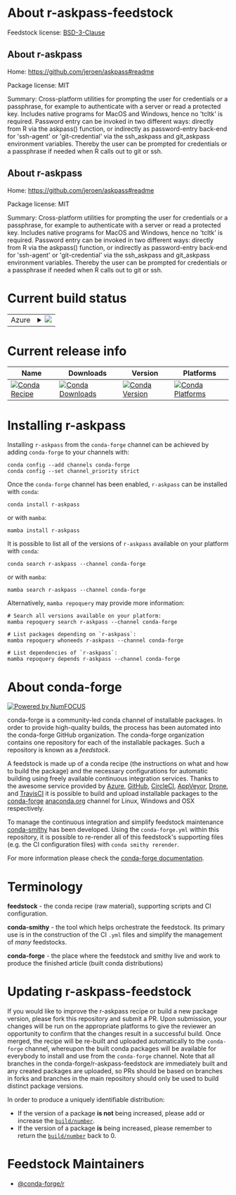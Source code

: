 About r-askpass-feedstock
=========================

Feedstock license: [BSD-3-Clause](https://github.com/conda-forge/r-askpass-feedstock/blob/main/LICENSE.txt)


About r-askpass
---------------

Home: https://github.com/jeroen/askpass#readme

Package license: MIT

Summary: Cross-platform utilities for prompting the user for credentials or a  passphrase, for example to authenticate with a server or read a protected key. Includes native programs for MacOS and Windows, hence no 'tcltk' is required.  Password entry can be invoked in two different ways: directly from R via the  askpass() function, or indirectly as password-entry back-end for 'ssh-agent'  or 'git-credential' via the ssh_askpass and git_askpass environment variables. Thereby the user can be prompted for credentials or a passphrase if needed  when R calls out to git or ssh.

About r-askpass
---------------

Home: https://github.com/jeroen/askpass#readme

Package license: MIT

Summary: Cross-platform utilities for prompting the user for credentials or a  passphrase, for example to authenticate with a server or read a protected key. Includes native programs for MacOS and Windows, hence no 'tcltk' is required.  Password entry can be invoked in two different ways: directly from R via the  askpass() function, or indirectly as password-entry back-end for 'ssh-agent'  or 'git-credential' via the ssh_askpass and git_askpass environment variables. Thereby the user can be prompted for credentials or a passphrase if needed  when R calls out to git or ssh.

Current build status
====================


<table>
    
  <tr>
    <td>Azure</td>
    <td>
      <details>
        <summary>
          <a href="https://dev.azure.com/conda-forge/feedstock-builds/_build/latest?definitionId=6277&branchName=main">
            <img src="https://dev.azure.com/conda-forge/feedstock-builds/_apis/build/status/r-askpass-feedstock?branchName=main">
          </a>
        </summary>
        <table>
          <thead><tr><th>Variant</th><th>Status</th></tr></thead>
          <tbody><tr>
              <td>linux_64_r_base4.4</td>
              <td>
                <a href="https://dev.azure.com/conda-forge/feedstock-builds/_build/latest?definitionId=6277&branchName=main">
                  <img src="https://dev.azure.com/conda-forge/feedstock-builds/_apis/build/status/r-askpass-feedstock?branchName=main&jobName=linux&configuration=linux%20linux_64_r_base4.4" alt="variant">
                </a>
              </td>
            </tr><tr>
              <td>linux_64_r_base4.5</td>
              <td>
                <a href="https://dev.azure.com/conda-forge/feedstock-builds/_build/latest?definitionId=6277&branchName=main">
                  <img src="https://dev.azure.com/conda-forge/feedstock-builds/_apis/build/status/r-askpass-feedstock?branchName=main&jobName=linux&configuration=linux%20linux_64_r_base4.5" alt="variant">
                </a>
              </td>
            </tr><tr>
              <td>linux_aarch64_r_base4.4</td>
              <td>
                <a href="https://dev.azure.com/conda-forge/feedstock-builds/_build/latest?definitionId=6277&branchName=main">
                  <img src="https://dev.azure.com/conda-forge/feedstock-builds/_apis/build/status/r-askpass-feedstock?branchName=main&jobName=linux&configuration=linux%20linux_aarch64_r_base4.4" alt="variant">
                </a>
              </td>
            </tr><tr>
              <td>linux_aarch64_r_base4.5</td>
              <td>
                <a href="https://dev.azure.com/conda-forge/feedstock-builds/_build/latest?definitionId=6277&branchName=main">
                  <img src="https://dev.azure.com/conda-forge/feedstock-builds/_apis/build/status/r-askpass-feedstock?branchName=main&jobName=linux&configuration=linux%20linux_aarch64_r_base4.5" alt="variant">
                </a>
              </td>
            </tr><tr>
              <td>linux_ppc64le_r_base4.4</td>
              <td>
                <a href="https://dev.azure.com/conda-forge/feedstock-builds/_build/latest?definitionId=6277&branchName=main">
                  <img src="https://dev.azure.com/conda-forge/feedstock-builds/_apis/build/status/r-askpass-feedstock?branchName=main&jobName=linux&configuration=linux%20linux_ppc64le_r_base4.4" alt="variant">
                </a>
              </td>
            </tr><tr>
              <td>linux_ppc64le_r_base4.5</td>
              <td>
                <a href="https://dev.azure.com/conda-forge/feedstock-builds/_build/latest?definitionId=6277&branchName=main">
                  <img src="https://dev.azure.com/conda-forge/feedstock-builds/_apis/build/status/r-askpass-feedstock?branchName=main&jobName=linux&configuration=linux%20linux_ppc64le_r_base4.5" alt="variant">
                </a>
              </td>
            </tr><tr>
              <td>osx_64_r_base4.4</td>
              <td>
                <a href="https://dev.azure.com/conda-forge/feedstock-builds/_build/latest?definitionId=6277&branchName=main">
                  <img src="https://dev.azure.com/conda-forge/feedstock-builds/_apis/build/status/r-askpass-feedstock?branchName=main&jobName=osx&configuration=osx%20osx_64_r_base4.4" alt="variant">
                </a>
              </td>
            </tr><tr>
              <td>osx_64_r_base4.5</td>
              <td>
                <a href="https://dev.azure.com/conda-forge/feedstock-builds/_build/latest?definitionId=6277&branchName=main">
                  <img src="https://dev.azure.com/conda-forge/feedstock-builds/_apis/build/status/r-askpass-feedstock?branchName=main&jobName=osx&configuration=osx%20osx_64_r_base4.5" alt="variant">
                </a>
              </td>
            </tr><tr>
              <td>osx_arm64_r_base4.4</td>
              <td>
                <a href="https://dev.azure.com/conda-forge/feedstock-builds/_build/latest?definitionId=6277&branchName=main">
                  <img src="https://dev.azure.com/conda-forge/feedstock-builds/_apis/build/status/r-askpass-feedstock?branchName=main&jobName=osx&configuration=osx%20osx_arm64_r_base4.4" alt="variant">
                </a>
              </td>
            </tr><tr>
              <td>osx_arm64_r_base4.5</td>
              <td>
                <a href="https://dev.azure.com/conda-forge/feedstock-builds/_build/latest?definitionId=6277&branchName=main">
                  <img src="https://dev.azure.com/conda-forge/feedstock-builds/_apis/build/status/r-askpass-feedstock?branchName=main&jobName=osx&configuration=osx%20osx_arm64_r_base4.5" alt="variant">
                </a>
              </td>
            </tr><tr>
              <td>win_64_r_base4.4</td>
              <td>
                <a href="https://dev.azure.com/conda-forge/feedstock-builds/_build/latest?definitionId=6277&branchName=main">
                  <img src="https://dev.azure.com/conda-forge/feedstock-builds/_apis/build/status/r-askpass-feedstock?branchName=main&jobName=win&configuration=win%20win_64_r_base4.4" alt="variant">
                </a>
              </td>
            </tr><tr>
              <td>win_64_r_base4.5</td>
              <td>
                <a href="https://dev.azure.com/conda-forge/feedstock-builds/_build/latest?definitionId=6277&branchName=main">
                  <img src="https://dev.azure.com/conda-forge/feedstock-builds/_apis/build/status/r-askpass-feedstock?branchName=main&jobName=win&configuration=win%20win_64_r_base4.5" alt="variant">
                </a>
              </td>
            </tr>
          </tbody>
        </table>
      </details>
    </td>
  </tr>
</table>

Current release info
====================

| Name | Downloads | Version | Platforms |
| --- | --- | --- | --- |
| [![Conda Recipe](https://img.shields.io/badge/recipe-r--askpass-green.svg)](https://anaconda.org/conda-forge/r-askpass) | [![Conda Downloads](https://img.shields.io/conda/dn/conda-forge/r-askpass.svg)](https://anaconda.org/conda-forge/r-askpass) | [![Conda Version](https://img.shields.io/conda/vn/conda-forge/r-askpass.svg)](https://anaconda.org/conda-forge/r-askpass) | [![Conda Platforms](https://img.shields.io/conda/pn/conda-forge/r-askpass.svg)](https://anaconda.org/conda-forge/r-askpass) |

Installing r-askpass
====================

Installing `r-askpass` from the `conda-forge` channel can be achieved by adding `conda-forge` to your channels with:

```
conda config --add channels conda-forge
conda config --set channel_priority strict
```

Once the `conda-forge` channel has been enabled, `r-askpass` can be installed with `conda`:

```
conda install r-askpass
```

or with `mamba`:

```
mamba install r-askpass
```

It is possible to list all of the versions of `r-askpass` available on your platform with `conda`:

```
conda search r-askpass --channel conda-forge
```

or with `mamba`:

```
mamba search r-askpass --channel conda-forge
```

Alternatively, `mamba repoquery` may provide more information:

```
# Search all versions available on your platform:
mamba repoquery search r-askpass --channel conda-forge

# List packages depending on `r-askpass`:
mamba repoquery whoneeds r-askpass --channel conda-forge

# List dependencies of `r-askpass`:
mamba repoquery depends r-askpass --channel conda-forge
```


About conda-forge
=================

[![Powered by
NumFOCUS](https://img.shields.io/badge/powered%20by-NumFOCUS-orange.svg?style=flat&colorA=E1523D&colorB=007D8A)](https://numfocus.org)

conda-forge is a community-led conda channel of installable packages.
In order to provide high-quality builds, the process has been automated into the
conda-forge GitHub organization. The conda-forge organization contains one repository
for each of the installable packages. Such a repository is known as a *feedstock*.

A feedstock is made up of a conda recipe (the instructions on what and how to build
the package) and the necessary configurations for automatic building using freely
available continuous integration services. Thanks to the awesome service provided by
[Azure](https://azure.microsoft.com/en-us/services/devops/), [GitHub](https://github.com/),
[CircleCI](https://circleci.com/), [AppVeyor](https://www.appveyor.com/),
[Drone](https://cloud.drone.io/welcome), and [TravisCI](https://travis-ci.com/)
it is possible to build and upload installable packages to the
[conda-forge](https://anaconda.org/conda-forge) [anaconda.org](https://anaconda.org/)
channel for Linux, Windows and OSX respectively.

To manage the continuous integration and simplify feedstock maintenance
[conda-smithy](https://github.com/conda-forge/conda-smithy) has been developed.
Using the ``conda-forge.yml`` within this repository, it is possible to re-render all of
this feedstock's supporting files (e.g. the CI configuration files) with ``conda smithy rerender``.

For more information please check the [conda-forge documentation](https://conda-forge.org/docs/).

Terminology
===========

**feedstock** - the conda recipe (raw material), supporting scripts and CI configuration.

**conda-smithy** - the tool which helps orchestrate the feedstock.
                   Its primary use is in the construction of the CI ``.yml`` files
                   and simplify the management of *many* feedstocks.

**conda-forge** - the place where the feedstock and smithy live and work to
                  produce the finished article (built conda distributions)


Updating r-askpass-feedstock
============================

If you would like to improve the r-askpass recipe or build a new
package version, please fork this repository and submit a PR. Upon submission,
your changes will be run on the appropriate platforms to give the reviewer an
opportunity to confirm that the changes result in a successful build. Once
merged, the recipe will be re-built and uploaded automatically to the
`conda-forge` channel, whereupon the built conda packages will be available for
everybody to install and use from the `conda-forge` channel.
Note that all branches in the conda-forge/r-askpass-feedstock are
immediately built and any created packages are uploaded, so PRs should be based
on branches in forks and branches in the main repository should only be used to
build distinct package versions.

In order to produce a uniquely identifiable distribution:
 * If the version of a package **is not** being increased, please add or increase
   the [``build/number``](https://docs.conda.io/projects/conda-build/en/latest/resources/define-metadata.html#build-number-and-string).
 * If the version of a package **is** being increased, please remember to return
   the [``build/number``](https://docs.conda.io/projects/conda-build/en/latest/resources/define-metadata.html#build-number-and-string)
   back to 0.

Feedstock Maintainers
=====================

* [@conda-forge/r](https://github.com/orgs/conda-forge/teams/r/)

